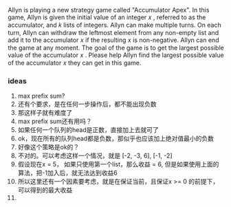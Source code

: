 Allyn is playing a new strategy game called "Accumulator Apex". In this game, Allyn is given the initial value of an integer 𝑥
, referred to as the accumulator, and 𝑘
 lists of integers. Allyn can make multiple turns. On each turn, Allyn can withdraw the leftmost element from any non-empty list and add it to the accumulator 𝑥
 if the resulting 𝑥
 is non-negative. Allyn can end the game at any moment. The goal of the game is to get the largest possible value of the accumulator 𝑥
. Please help Allyn find the largest possible value of the accumulator 𝑥
 they can get in this game.

 ### ideas
 1. max prefix sum?
 2. 还有个要求，是在任何一步操作后，都不能出现负数
 3. 那这样子就有难度了
 4. max prefix sum还有用吗？
 5. 如果任何一个队列的head是正数，直接加上去就可了
 6. ok，现在所有的队列head都是负数，那似乎也应该加上绝对值最小的负数
 7. 好像这个策略是ok的？
 8. 不对的。可以考虑这样一个情况，就是 [-2, -3, 6], [-1, -2]
 9. 假设现在x = 5， 如果只使用第一个list，那么收益 = 6, 但是如果使用上面的算法，把-1加入后，就无法达到收益6
 10. 所以这里还有一个因素要考虑，就是在保证当前，且保证x >= 0 的前提下，可以得到的最大收益
 11. 
